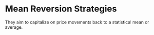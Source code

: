 # Mean Reversion Strategies
They aim to capitalize on price movements back to a statistical mean or average.
